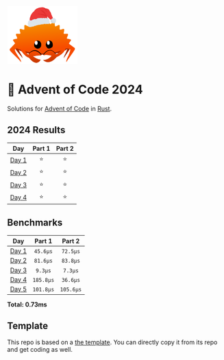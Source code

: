 <img src="./.assets/christmas_ferris.png" width="164">

# 🎄 Advent of Code 2024

Solutions for [Advent of Code](https://adventofcode.com/) in [Rust](https://www.rust-lang.org/).

<!--- advent_readme_stars table --->

## 2024 Results

|                     Day                      | Part 1 | Part 2 |
| :------------------------------------------: | :----: | :----: |
| [Day 1](https://adventofcode.com/2024/day/1) |   ⭐   |   ⭐   |
| [Day 2](https://adventofcode.com/2024/day/2) |   ⭐   |   ⭐   |
| [Day 3](https://adventofcode.com/2024/day/3) |   ⭐   |   ⭐   |
| [Day 4](https://adventofcode.com/2024/day/4) |   ⭐   |   ⭐   |

<!--- advent_readme_stars table --->

<!--- benchmarking table --->

## Benchmarks

|           Day            |  Part 1   |  Part 2   |
| :----------------------: | :-------: | :-------: |
| [Day 1](./src/bin/01.rs) | `45.6µs`  | `72.5µs`  |
| [Day 2](./src/bin/02.rs) | `81.6µs`  | `83.8µs`  |
| [Day 3](./src/bin/03.rs) |  `9.3µs`  |  `7.3µs`  |
| [Day 4](./src/bin/04.rs) | `185.8µs` | `36.6µs`  |
| [Day 5](./src/bin/05.rs) | `101.8µs` | `105.6µs` |

**Total: 0.73ms**

<!--- benchmarking table --->

## Template

This repo is based on a [the template](https://github.com/fspoettel/advent-of-code-rust). You can directly copy it from its repo and get coding as well.
